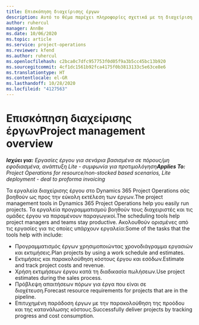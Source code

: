 ```yaml
---
title: Επισκόπηση διαχείρισης έργων
description: Αυτό το θέμα παρέχει πληροφορίες σχετικά με τη διαχείριση έργων στο Dynamics 365 Project Operations.
author: ruhercul
manager: AnnBe
ms.date: 10/06/2020
ms.topic: article
ms.service: project-operations
ms.reviewer: kfend
ms.author: ruhercul
ms.openlocfilehash: c2bca0c7dfc957753f0d05f9a3b5cc45bc13b920
ms.sourcegitcommit: 4cf1dc1561b92fca4175f0b3813133c5e63ce8e6
ms.translationtype: HT
ms.contentlocale: el-GR
ms.lasthandoff: 10/28/2020
ms.locfileid: "4127563"
---
```

# <a name="project-management-overview"></a><span data-ttu-id="d18cc-103">Επισκόπηση διαχείρισης έργων</span><span class="sxs-lookup"><span data-stu-id="d18cc-103">Project management overview</span></span>

<span data-ttu-id="d18cc-104">_**Ισχύει για:** Εργασίες έργου για σενάρια βασισμένα σε πόρους/μη εφοδιασμένα, ανάπτυξη Lite - συμφωνία για προτιμολόγηση_</span><span class="sxs-lookup"><span data-stu-id="d18cc-104">_**Applies To:** Project Operations for resource/non-stocked based scenarios, Lite deployment - deal to proforma invoicing_</span></span>

<span data-ttu-id="d18cc-105">Τα εργαλεία διαχείρισης έργου στο Dynamics 365 Project Operations σάς βοηθούν ως προς την εύκολη εκτέλεση των έργων.</span><span class="sxs-lookup"><span data-stu-id="d18cc-105">The project management tools in Dynamics 365 Project Operations help you easily run projects.</span></span> <span data-ttu-id="d18cc-106">Τα εργαλεία προγραμματισμού βοηθούν τους διαχειριστές και τις ομάδες έργου να παραμένουν παραγωγικοί.</span><span class="sxs-lookup"><span data-stu-id="d18cc-106">The scheduling tools help project managers and teams stay productive.</span></span> <span data-ttu-id="d18cc-107">Ακολουθούν ορισμένες από τις εργασίες για τις οποίες υπάρχουν εργαλεία:</span><span class="sxs-lookup"><span data-stu-id="d18cc-107">Some of the tasks that the tools help with include:</span></span>

- <span data-ttu-id="d18cc-108">Προγραμματισμός έργων χρησιμοποιώντας χρονοδιάγραμμα εργασιών και εκτιμήσεις.</span><span class="sxs-lookup"><span data-stu-id="d18cc-108">Plan projects by using a work schedule and estimates.</span></span>
- <span data-ttu-id="d18cc-109">Εκτιμήσεις και παρακολούθηση κόστους έργου και εσόδων.</span><span class="sxs-lookup"><span data-stu-id="d18cc-109">Estimate and track project costs and revenue.</span></span>
- <span data-ttu-id="d18cc-110">Χρήση εκτιμήσεων έργου κατά τη διαδικασία πωλήσεων.</span><span class="sxs-lookup"><span data-stu-id="d18cc-110">Use project estimates during the sales process.</span></span>
- <span data-ttu-id="d18cc-111">Πρόβλεψη απαιτήσεων πόρων για έργα που είναι σε διοχέτευση.</span><span class="sxs-lookup"><span data-stu-id="d18cc-111">Forecast resource requirements for projects that are in the pipeline.</span></span>
- <span data-ttu-id="d18cc-112">Επιτυχημένη παράδοση έργων με την παρακολούθηση της προόδου και της κατανάλωσης κόστους.</span><span class="sxs-lookup"><span data-stu-id="d18cc-112">Successfully deliver projects by tracking progress and cost consumption.</span></span>
